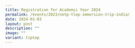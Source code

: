 ```yaml
---
title: Registration for Academic Year 2024
permalink: /events/2023/netp-tlep-immersion-trip-india/
date: 2024-01-03
layout: post
description: ""
image: ""
variant: tiptap
---
```

